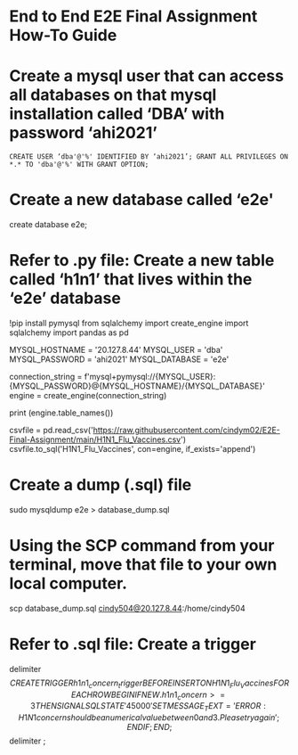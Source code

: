 # End to End E2E Final Assignment How-To Guide
 
# Create a mysql user that can access all databases on that mysql installation called ‘DBA’ with password ‘ahi2021’
`CREATE USER ‘dba'@'%' IDENTIFIED BY ‘ahi2021’;
GRANT ALL PRIVILEGES ON *.* TO 'dba'@'%' WITH GRANT OPTION;`

# Create a new database called ‘e2e'
create database e2e;
 
# Refer to .py file: Create a new table called ‘h1n1’ that lives within the ‘e2e’ database
!pip install pymysql
from sqlalchemy import create_engine
import sqlalchemy
import pandas as pd

MYSQL_HOSTNAME = '20.127.8.44'
MYSQL_USER = 'dba'
MYSQL_PASSWORD = 'ahi2021'
MYSQL_DATABASE = 'e2e'

connection_string = f'mysql+pymysql://{MYSQL_USER}:{MYSQL_PASSWORD}@{MYSQL_HOSTNAME}/{MYSQL_DATABASE}'
engine = create_engine(connection_string)

print (engine.table_names())

csvfile = pd.read_csv('https://raw.githubusercontent.com/cindym02/E2E-Final-Assignment/main/H1N1_Flu_Vaccines.csv')
csvfile.to_sql('H1N1_Flu_Vaccines', con=engine, if_exists='append')

# Create a dump (.sql) file
sudo mysqldump e2e > database_dump.sql

# Using the SCP command from your terminal, move that file to your own local computer.
scp database_dump.sql cindy504@20.127.8.44:/home/cindy504

# Refer to .sql file: Create a trigger
delimiter $$
CREATE TRIGGER h1n1_concern_trigger BEFORE INSERT ON H1N1_Flu_Vaccines
FOR EACH ROW
BEGIN
	 IF NEW.h1n1_concern >= 3 THEN
	  	SIGNAL SQLSTATE '45000'
    SET MESSAGE_TEXT = 'ERROR: H1N1 concern should be a numerical value between 0 and 3. Please try again';
	 END IF;
END; $$
delimiter ;

 
 
 
 
 
 
 
 
 
 
 

 
